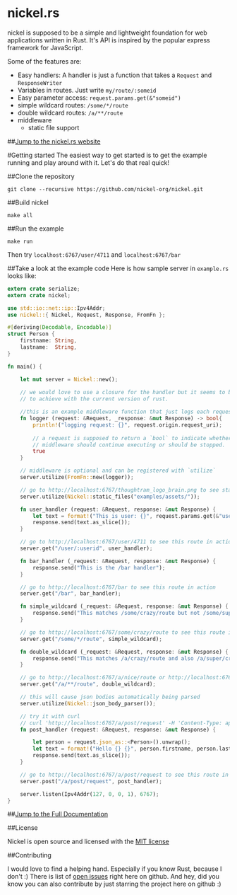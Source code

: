 nickel.rs
=======

nickel is supposed to be a simple and lightweight foundation for web applications written in Rust. It's API is inspired by the popular express framework for JavaScript.

Some of the features are:

* Easy handlers: A handler is just a function that takes a `Request` and `ResponseWriter`
* Variables in routes. Just write `my/route/:someid`
* Easy parameter access: `request.params.get(&"someid")`
* simple wildcard routes: `/some/*/route`
* double wildcard routes: `/a/**/route`
* middleware
    * static file support 

##[Jump to the nickel.rs website](http://nickel.rs)

#Getting started
The easiest way to get started is to get the example running and play around with it. Let's do that real quick!

##Clone the repository

```shell
git clone --recursive https://github.com/nickel-org/nickel.git
```

##Build nickel

```shell
make all
```

##Run the example

```shell
make run
```

Then try `localhost:6767/user/4711` and `localhost:6767/bar` 


##Take a look at the example code
Here is how sample server in `example.rs` looks like:

```rust
extern crate serialize;
extern crate nickel;

use std::io::net::ip::Ipv4Addr;
use nickel::{ Nickel, Request, Response, FromFn };

#[deriving(Decodable, Encodable)]
struct Person {
    firstname: String,
    lastname:  String,
}

fn main() {

    let mut server = Nickel::new();
    
    // we would love to use a closure for the handler but it seems to be hard
    // to achieve with the current version of rust.

    //this is an example middleware function that just logs each request
    fn logger (request: &Request, _response: &mut Response) -> bool{
        println!("logging request: {}", request.origin.request_uri);
        
        // a request is supposed to return a `bool` to indicate whether additional
        // middleware should continue executing or should be stopped.
        true
    }

    // middleware is optional and can be registered with `utilize`
    server.utilize(FromFn::new(logger));

    // go to http://localhost:6767/thoughtram_logo_brain.png to see static file serving in action
    server.utilize(Nickel::static_files("examples/assets/"));

    fn user_handler (request: &Request, response: &mut Response) {
        let text = format!("This is user: {}", request.params.get(&"userid".to_string()));
        response.send(text.as_slice());
    }

    // go to http://localhost:6767/user/4711 to see this route in action
    server.get("/user/:userid", user_handler);

    fn bar_handler (_request: &Request, response: &mut Response) { 
        response.send("This is the /bar handler"); 
    }

    // go to http://localhost:6767/bar to see this route in action
    server.get("/bar", bar_handler);

    fn simple_wildcard (_request: &Request, response: &mut Response) { 
        response.send("This matches /some/crazy/route but not /some/super/crazy/route"); 
    }

    // go to http://localhost:6767/some/crazy/route to see this route in action
    server.get("/some/*/route", simple_wildcard);

    fn double_wildcard (_request: &Request, response: &mut Response) { 
        response.send("This matches /a/crazy/route and also /a/super/crazy/route"); 
    }

    // go to http://localhost:6767/a/nice/route or http://localhost:6767/a/super/nice/route to see this route in action
    server.get("/a/**/route", double_wildcard);

    // this will cause json bodies automatically being parsed
    server.utilize(Nickel::json_body_parser());

    // try it with curl
    // curl 'http://localhost:6767/a/post/request' -H 'Content-Type: application/json;charset=UTF-8'  --data-binary $'{ "firstname": "John","lastname": "Connor" }'
    fn post_handler (request: &Request, response: &mut Response) { 

        let person = request.json_as::<Person>().unwrap();
        let text = format!("Hello {} {}", person.firstname, person.lastname);
        response.send(text.as_slice()); 
    }

    // go to http://localhost:6767/a/post/request to see this route in action
    server.post("/a/post/request", post_handler);

    server.listen(Ipv4Addr(127, 0, 0, 1), 6767);
}
```

##[Jump to the Full Documentation](http://nickel-org.github.io/nickel/)

##License

Nickel is open source and licensed with the [MIT license](https://github.com/nickel-org/nickel/blob/master/LICENSE)


##Contributing

I would love to find a helping hand. Especially if you know Rust, because I don't :)
There is list of [open issues](https://github.com/nickel-org/nickel/issues?state=open) right here on github.
And hey, did you know you can also contribute by just starring the project here on github :)

